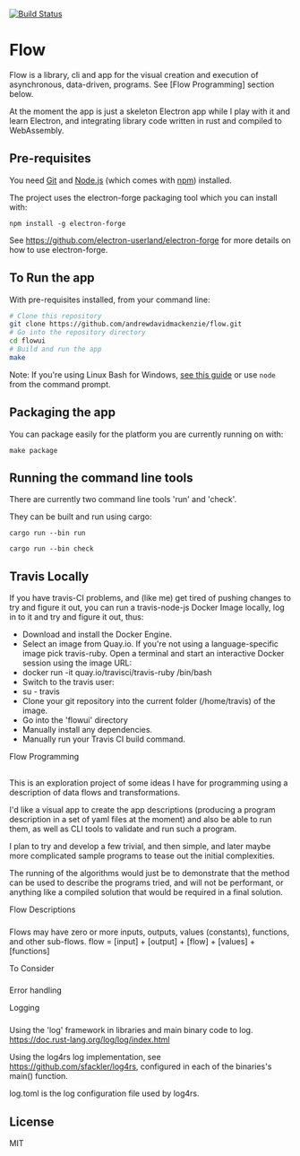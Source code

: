 [![Build Status](https://travis-ci.org/andrewdavidmackenzie/flow.svg?branch=master)](https://travis-ci.org/andrewdavidmackenzie/flow)

# Flow

Flow is a library, cli and app for the visual creation and execution of asynchronous, data-driven, programs. See [Flow Programming] section below.

At the moment the app is just a skeleton Electron app while I play with it and learn Electron, and integrating library code written in rust and compiled to WebAssembly.

## Pre-requisites

You need [Git](https://git-scm.com) and [Node.js](https://nodejs.org/en/download/) (which comes with [npm](http://npmjs.com)) installed.

The project uses the electron-forge packaging tool which you can install with:
```
npm install -g electron-forge
```

See https://github.com/electron-userland/electron-forge for more details on how to use electron-forge.

## To Run the app

With pre-requisites installed, from your command line:

```bash
# Clone this repository
git clone https://github.com/andrewdavidmackenzie/flow.git
# Go into the repository directory
cd flowui
# Build and run the app
make
```

Note: If you're using Linux Bash for Windows, [see this guide](https://www.howtogeek.com/261575/how-to-run-graphical-linux-desktop-applications-from-windows-10s-bash-shell/) or use `node` from the command prompt.

## Packaging the app

You can package easily for the platform you are currently running on with:

```
make package
```

## Running the command line tools
There are currently two command line tools 'run' and 'check'.

They can be built and run using cargo:
```
cargo run --bin run
```

```
cargo run --bin check
```

## Travis Locally

If you have travis-CI problems, and (like me) get tired of pushing changes to try and figure it out, you can run a travis-node-js Docker Image locally, log in to it and try and figure it out, thus:

- Download and install the Docker Engine.
- Select an image from Quay.io. If you're not using a language-specific image pick travis-ruby. Open a terminal and start an interactive Docker session using the image URL:
- docker run -it quay.io/travisci/travis-ruby /bin/bash
- Switch to the travis user:
- su - travis
- Clone your git repository into the current folder (/home/travis) of the image.
- Go into the 'flowui' directory
- Manually install any dependencies.
- Manually run your Travis CI build command.


Flow Programming
##

This is an exploration project of some ideas I have for programming using a description of data flows and transformations.

I'd like a visual app to create the app descriptions (producing a program description in a set of yaml files at the moment) and also be able to run them, as well as CLI tools to validate and run such a program.

I plan to try and develop a few trivial, and then simple, and later maybe more complicated sample programs to tease out the initial complexities.

The running of the algorithms would just be to demonstrate that the method can be used to describe the programs tried, and will not be performant, or anything like a compiled solution that would be required in a final solution.

Flow Descriptions
###

Flows may have zero or more inputs, outputs, values (constants), functions, and other sub-flows.
flow = [input] + [output] + [flow] + [values] + [functions]

To Consider
###
Error handling

Logging
###
Using the 'log' framework in libraries and main binary code to log.
https://doc.rust-lang.org/log/log/index.html

Using the log4rs log implementation, see https://github.com/sfackler/log4rs,
configured in each of the binaries's main() function.

log.toml is the log configuration file used by log4rs.

## License

MIT
